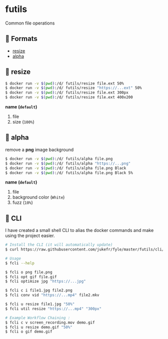 # futils
Common file operations 

## :wrench: Formats
- [resize](#resize)
- [alpha](#alpha)
    
## :whale: resize
```bash
$ docker run -v $(pwd):/d/ futils/resize file.ext 50%
$ docker run -v $(pwd):/d/ futils/resize "https://...ext" 50%
$ docker run -v $(pwd):/d/ futils/resize file.ext 300px
$ docker run -v $(pwd):/d/ futils/resize file.ext 400x200
```
**name (`default`)**
1. file
2. size (`100%`)

<Asciinema id="0O3U1bIuC7mQebNt3VadapT9h"/>

## :whale: alpha
remove a **png** image background
```bash
$ docker run -v $(pwd):/d/ futils/alpha file.png
$ docker run -v $(pwd):/d/ futils/alpha "https://...png"
$ docker run -v $(pwd):/d/ futils/alpha file.png Black
$ docker run -v $(pwd):/d/ futils/alpha file.png Black 5%
```
**name (`default`)**
1. file 
2. background color (`White`)
3. fuzz (`10%`)

<Asciinema id="5TXzMrMdT1hOJSGYUVeNRoSjn"/>

## :crystal_ball: CLI
I have created a small shell CLI to alias the docker commands and make using the project easier.
```bash
# Install the CLI (it will automatically update)
$ curl https://raw.githubusercontent.com/jukefr/fyle/master/futils/cli/install | sh

# Usage
$ fcli --help

$ fcli o png file.png
$ fcli opt gif file.gif
$ fcli optimize jpg "https://...jpg" 

$ fcli c i file1.jpg file2.png
$ fcli conv vid "https://...mp4" file2.mkv  

$ fcli u resize file1.jpg "50%"
$ fcli util resize "https://...mp4" "300px" 

# Example Workflow Chaining :
$ fcli c v screen_recording.mov demo.gif
$ fcli u resize demo.gif "50%"
$ fcli o gif demo.gif
```
